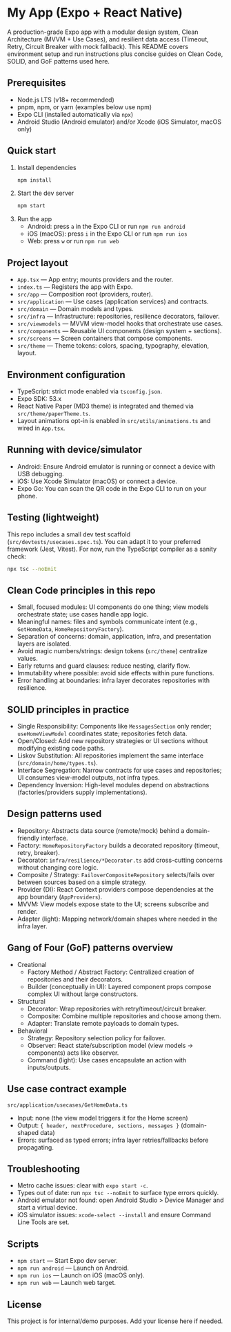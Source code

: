 # My App (Expo + React Native)

A production-grade Expo app with a modular design system, Clean Architecture (MVVM + Use Cases), and resilient data access (Timeout, Retry, Circuit Breaker with mock fallback). This README covers environment setup and run instructions plus concise guides on Clean Code, SOLID, and GoF patterns used here.

## Prerequisites

- Node.js LTS (v18+ recommended)
- pnpm, npm, or yarn (examples below use npm)
- Expo CLI (installed automatically via `npx`)
- Android Studio (Android emulator) and/or Xcode (iOS Simulator, macOS only)

## Quick start

1. Install dependencies
   ```bash
   npm install
   ```
2. Start the dev server
   ```bash
   npm start
   ```
3. Run the app
   - Android: press `a` in the Expo CLI or run `npm run android`
   - iOS (macOS): press `i` in the Expo CLI or run `npm run ios`
   - Web: press `w` or run `npm run web`

## Project layout

- `App.tsx` — App entry; mounts providers and the router.
- `index.ts` — Registers the app with Expo.
- `src/app` — Composition root (providers, router).
- `src/application` — Use cases (application services) and contracts.
- `src/domain` — Domain models and types.
- `src/infra` — Infrastructure: repositories, resilience decorators, failover.
- `src/viewmodels` — MVVM view-model hooks that orchestrate use cases.
- `src/components` — Reusable UI components (design system + sections).
- `src/screens` — Screen containers that compose components.
- `src/theme` — Theme tokens: colors, spacing, typography, elevation, layout.

## Environment configuration

- TypeScript: strict mode enabled via `tsconfig.json`.
- Expo SDK: 53.x
- React Native Paper (MD3 theme) is integrated and themed via `src/theme/paperTheme.ts`.
- Layout animations opt-in is enabled in `src/utils/animations.ts` and wired in `App.tsx`.

## Running with device/simulator

- Android: Ensure Android emulator is running or connect a device with USB debugging.
- iOS: Use Xcode Simulator (macOS) or connect a device.
- Expo Go: You can scan the QR code in the Expo CLI to run on your phone.

## Testing (lightweight)

This repo includes a small dev test scaffold (`src/devtests/usecases.spec.ts`). You can adapt it to your preferred framework (Jest, Vitest). For now, run the TypeScript compiler as a sanity check:

```bash
npx tsc --noEmit
```

## Clean Code principles in this repo

- Small, focused modules: UI components do one thing; view models orchestrate state; use cases handle app logic.
- Meaningful names: files and symbols communicate intent (e.g., `GetHomeData`, `HomeRepositoryFactory`).
- Separation of concerns: domain, application, infra, and presentation layers are isolated.
- Avoid magic numbers/strings: design tokens (`src/theme`) centralize values.
- Early returns and guard clauses: reduce nesting, clarify flow.
- Immutability where possible: avoid side effects within pure functions.
- Error handling at boundaries: infra layer decorates repositories with resilience.

## SOLID principles in practice

- Single Responsibility: Components like `MessagesSection` only render; `useHomeViewModel` coordinates state; repositories fetch data.
- Open/Closed: Add new repository strategies or UI sections without modifying existing code paths.
- Liskov Substitution: All repositories implement the same interface (`src/domain/home/types.ts`).
- Interface Segregation: Narrow contracts for use cases and repositories; UI consumes view-model outputs, not infra types.
- Dependency Inversion: High-level modules depend on abstractions (factories/providers supply implementations).

## Design patterns used

- Repository: Abstracts data source (remote/mock) behind a domain-friendly interface.
- Factory: `HomeRepositoryFactory` builds a decorated repository (timeout, retry, breaker).
- Decorator: `infra/resilience/*Decorator.ts` add cross-cutting concerns without changing core logic.
- Composite / Strategy: `FailoverCompositeRepository` selects/fails over between sources based on a simple strategy.
- Provider (DI): React Context providers compose dependencies at the app boundary (`AppProviders`).
- MVVM: View models expose state to the UI; screens subscribe and render.
- Adapter (light): Mapping network/domain shapes where needed in the infra layer.

## Gang of Four (GoF) patterns overview

- Creational
  - Factory Method / Abstract Factory: Centralized creation of repositories and their decorators.
  - Builder (conceptually in UI): Layered component props compose complex UI without large constructors.
- Structural
  - Decorator: Wrap repositories with retry/timeout/circuit breaker.
  - Composite: Combine multiple repositories and choose among them.
  - Adapter: Translate remote payloads to domain types.
- Behavioral
  - Strategy: Repository selection policy for failover.
  - Observer: React state/subscription model (view models -> components) acts like observer.
  - Command (light): Use cases encapsulate an action with inputs/outputs.

## Use case contract example

`src/application/usecases/GetHomeData.ts`

- Input: none (the view model triggers it for the Home screen)
- Output: `{ header, nextProcedure, sections, messages }` (domain-shaped data)
- Errors: surfaced as typed errors; infra layer retries/fallbacks before propagating.

## Troubleshooting

- Metro cache issues: clear with `expo start -c`.
- Types out of date: run `npx tsc --noEmit` to surface type errors quickly.
- Android emulator not found: open Android Studio > Device Manager and start a virtual device.
- iOS simulator issues: `xcode-select --install` and ensure Command Line Tools are set.

## Scripts

- `npm start` — Start Expo dev server.
- `npm run android` — Launch on Android.
- `npm run ios` — Launch on iOS (macOS only).
- `npm run web` — Launch web target.

## License

This project is for internal/demo purposes. Add your license here if needed.
